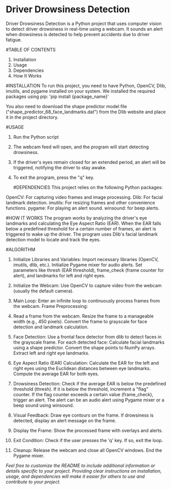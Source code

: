 # Driver Drowsiness Detection
Driver Drowsiness Detection is a Python project that uses computer vision to detect driver drowsiness in real-time using a webcam. 
It sounds an alert when drowsiness is detected to help prevent accidents due to driver fatigue.


#TABLE OF CONTENTS
1)  Installation
2)  Usage
3)  Dependencies
4)  How It Works


   #INSTALLATION
To run this project, you need to have Python, OpenCV, Dlib, imutils, and pygame installed on your system. 
We installed the required packages using pip:
        'pip install {package_name}'

You also need to download the shape predictor model file ("shape_predictor_68_face_landmarks.dat") 
from the Dlib website and place it in the project directory.


#USAGE
1)  Run the Python script
2)  The webcam feed will open, and the program will start detecting drowsiness.
3)  If the driver's eyes remain closed for an extended period, an alert will be triggered, notifying the driver to stay awake.
4)  To exit the program, press the "q" key.


    #DEPENDENCIES
This project relies on the following Python packages:

OpenCV: For capturing video frames and image processing.
Dlib: For facial landmark detection.
imutils: For resizing frames and other convenience functions.
pygame: For playing an alert sound.
winsound: for beep alerts.

#HOW IT WORKS
The program works by analyzing the driver's eye landmarks and calculating the Eye Aspect Ratio (EAR). 
When the EAR falls below a predefined threshold for a certain number of frames, an alert is triggered to wake up the driver. 
The program uses Dlib's facial landmark detection model to locate and track the eyes.


#ALGORITHM
1)  Initialize Libraries and Variables:
Import necessary libraries (OpenCV, imutils, dlib, etc.).
Initialize Pygame mixer for audio alerts.
Set parameters like thresh (EAR threshold), frame_check (frame counter for alert), and landmarks for left and right eyes.

2)  Initialize the Webcam:
    Use OpenCV to capture video from the webcam (usually the default camera).

3)  Main Loop:
Enter an infinite loop to continuously process frames from the webcam.
Frame Preprocessing:

4)  Read a frame from the webcam.
Resize the frame to a manageable width (e.g., 450 pixels).
Convert the frame to grayscale for face detection and landmark calculation.

5)  Face Detection:
Use a frontal face detector from dlib to detect faces in the grayscale frame.
For each detected face:
Calculate facial landmarks using a shape predictor.
Convert the shape points to NumPy arrays.
Extract left and right eye landmarks.

6)  Eye Aspect Ratio (EAR) Calculation:
Calculate the EAR for the left and right eyes using the Euclidean distances between eye landmarks.
Compute the average EAR for both eyes.

7)  Drowsiness Detection:
Check if the average EAR is below the predefined threshold (thresh).
If it is below the threshold, increment a "flag" counter.
If the flag counter exceeds a certain value (frame_check), trigger an alert.
The alert can be an audio alert using Pygame mixer or a beep sound using winsound.

8)  Visual Feedback:
Draw eye contours on the frame.
If drowsiness is detected, display an alert message on the frame.

9)  Display the Frame:
Show the processed frame with overlays and alerts.

10)  Exit Condition:
Check if the user presses the 'q' key. If so, exit the loop.

11)  Cleanup:
Release the webcam and close all OpenCV windows.
End the Pygame mixer.


_Feel free to customize the README to include additional information or details specific to your project. 
Providing clear instructions on installation, usage, and dependencies will make it easier for others to use and contribute to your project._
